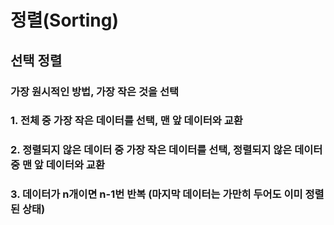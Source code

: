 # 정렬(Sorting)

## 선택 정렬
### 가장 원시적인 방법, 가장 작은 것을 선택
### 1. 전체 중 가장 작은 데이터를 선택, 맨 앞 데이터와 교환
### 2. 정렬되지 않은 데이터 중 가장 작은 데이터를 선택, 정렬되지 않은 데이터 중 맨 앞 데이터와 교환
### 3. 데이터가 n개이면 n-1번 반복 (마지막 데이터는 가만히 두어도 이미 정렬된 상태)
